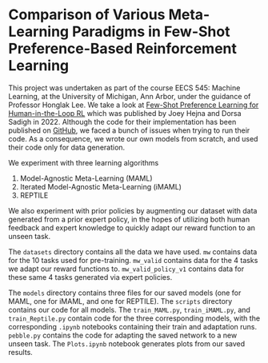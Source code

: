 # Comparison of Various Meta-Learning Paradigms in Few-Shot Preference-Based Reinforcement Learning

This project was undertaken as part of the course EECS 545: Machine Learning, at the University of Michigan, Ann Arbor, under the guidance of Professor Honglak Lee. We take a look at [Few-Shot Preference Learning for Human-in-the-Loop RL](https://arxiv.org/abs/2212.03363) which was published by Joey Hejna and Dorsa Sadigh in 2022. Although the code for their implementation has been published on [GitHub](https://github.com/jhejna/few-shot-preference-rl), we faced a bunch of issues when trying to run their code. As a consequence, we wrote our own models from scratch, and used their code only for data generation.

We experiment with three learning algorithms
1. Model-Agnostic Meta-Learning (MAML)
2. Iterated Model-Agnostic Meta-Learning (iMAML)
3. REPTILE

We also experiment with prior policies by augmenting our dataset with data generated from a prior expert policy, in the hopes of utilizing both human feedback and expert knowledge to quickly adapt our reward function to an unseen task.

The `datasets` directory contains all the data we have used. `mw` contains data for the 10 tasks used for pre-training. `mw_valid` contains data for the 4 tasks we adapt our reward functions to. `mw_valid_policy_v1` contains data for these same 4 tasks generated via expert policies. 

The `models` directory contains three files for our saved models (one for MAML, one for iMAML, and one for REPTILE). The `scripts` directory contains our code for all models. The `train_MAML.py`, `train_iMAML.py`, and `train_Reptile.py` contain code for the three corresponding models, with the corresponding `.ipynb` notebooks containing their train and adaptation runs. `pebble.py` contains the code for adapting the saved network to a new unseen task. The `Plots.ipynb` notebook generates plots from our saved results.